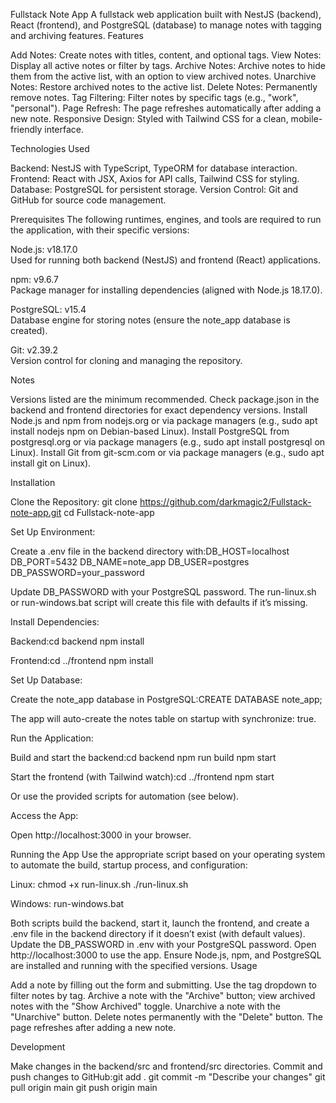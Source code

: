 Fullstack Note App
A fullstack web application built with NestJS (backend), React (frontend), and PostgreSQL (database) to manage notes with tagging and archiving features.
Features

Add Notes: Create notes with titles, content, and optional tags.
View Notes: Display all active notes or filter by tags.
Archive Notes: Archive notes to hide them from the active list, with an option to view archived notes.
Unarchive Notes: Restore archived notes to the active list.
Delete Notes: Permanently remove notes.
Tag Filtering: Filter notes by specific tags (e.g., "work", "personal").
Page Refresh: The page refreshes automatically after adding a new note.
Responsive Design: Styled with Tailwind CSS for a clean, mobile-friendly interface.

Technologies Used

Backend: NestJS with TypeScript, TypeORM for database interaction.
Frontend: React with JSX, Axios for API calls, Tailwind CSS for styling.
Database: PostgreSQL for persistent storage.
Version Control: Git and GitHub for source code management.

Prerequisites
The following runtimes, engines, and tools are required to run the application, with their specific versions:

Node.js: v18.17.0  
Used for running both backend (NestJS) and frontend (React) applications.

npm: v9.6.7  
Package manager for installing dependencies (aligned with Node.js 18.17.0).

PostgreSQL: v15.4  
Database engine for storing notes (ensure the note_app database is created).

Git: v2.39.2  
Version control for cloning and managing the repository.

Notes

Versions listed are the minimum recommended. Check package.json in the backend and frontend directories for exact dependency versions.
Install Node.js and npm from nodejs.org or via package managers (e.g., sudo apt install nodejs npm on Debian-based Linux).
Install PostgreSQL from postgresql.org or via package managers (e.g., sudo apt install postgresql on Linux).
Install Git from git-scm.com or via package managers (e.g., sudo apt install git on Linux).

Installation

Clone the Repository:
git clone https://github.com/darkmagic2/Fullstack-note-app.git
cd Fullstack-note-app

Set Up Environment:

Create a .env file in the backend directory with:DB_HOST=localhost
DB_PORT=5432
DB_NAME=note_app
DB_USER=postgres
DB_PASSWORD=your_password

Update DB_PASSWORD with your PostgreSQL password. The run-linux.sh or run-windows.bat script will create this file with defaults if it’s missing.

Install Dependencies:

Backend:cd backend
npm install

Frontend:cd ../frontend
npm install

Set Up Database:

Create the note_app database in PostgreSQL:CREATE DATABASE note_app;

The app will auto-create the notes table on startup with synchronize: true.

Run the Application:

Build and start the backend:cd backend
npm run build
npm start

Start the frontend (with Tailwind watch):cd ../frontend
npm start

Or use the provided scripts for automation (see below).

Access the App:

Open http://localhost:3000 in your browser.

Running the App
Use the appropriate script based on your operating system to automate the build, startup process, and configuration:

Linux:
chmod +x run-linux.sh
./run-linux.sh

Windows:
run-windows.bat

Both scripts build the backend, start it, launch the frontend, and create a .env file in the backend directory if it doesn’t exist (with default values). Update the DB_PASSWORD in .env with your PostgreSQL password. Open http://localhost:3000 to use the app. Ensure Node.js, npm, and PostgreSQL are installed and running with the specified versions.
Usage

Add a note by filling out the form and submitting.
Use the tag dropdown to filter notes by tag.
Archive a note with the "Archive" button; view archived notes with the "Show Archived" toggle.
Unarchive a note with the "Unarchive" button.
Delete notes permanently with the "Delete" button.
The page refreshes after adding a new note.

Development

Make changes in the backend/src and frontend/src directories.
Commit and push changes to GitHub:git add .
git commit -m "Describe your changes"
git pull origin main
git push origin main
